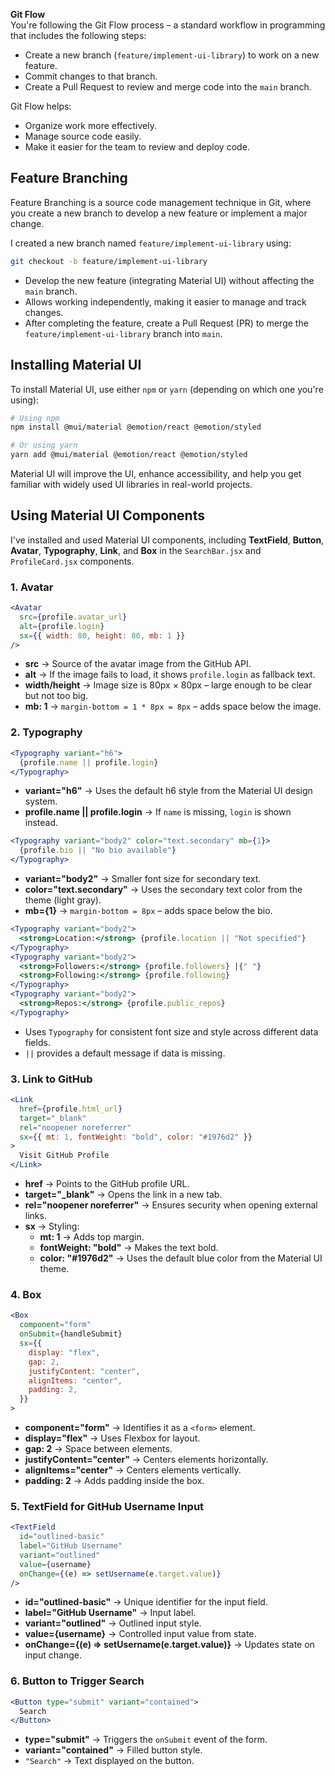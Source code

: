 **Git Flow**  
You're following the Git Flow process – a standard workflow in programming that includes the following steps:  
- Create a new branch (`feature/implement-ui-library`) to work on a new feature.  
- Commit changes to that branch.  
- Create a Pull Request to review and merge code into the `main` branch.  

Git Flow helps:  
- Organize work more effectively.  
- Manage source code easily.  
- Make it easier for the team to review and deploy code.  

## **Feature Branching**  
Feature Branching is a source code management technique in Git, where you create a new branch to develop a new feature or implement a major change.  

I created a new branch named `feature/implement-ui-library` using:  
```bash
git checkout -b feature/implement-ui-library
```  
- Develop the new feature (integrating Material UI) without affecting the `main` branch.  
- Allows working independently, making it easier to manage and track changes.  
- After completing the feature, create a Pull Request (PR) to merge the `feature/implement-ui-library` branch into `main`.  

## **Installing Material UI**  
To install Material UI, use either `npm` or `yarn` (depending on which one you're using):  
```bash
# Using npm
npm install @mui/material @emotion/react @emotion/styled

# Or using yarn
yarn add @mui/material @emotion/react @emotion/styled
```  
Material UI will improve the UI, enhance accessibility, and help you get familiar with widely used UI libraries in real-world projects.  

## **Using Material UI Components**  
I've installed and used Material UI components, including **TextField**, **Button**, **Avatar**, **Typography**, **Link**, and **Box** in the `SearchBar.jsx` and `ProfileCard.jsx` components.  

### **1. Avatar**  
```jsx
<Avatar
  src={profile.avatar_url}
  alt={profile.login}
  sx={{ width: 80, height: 80, mb: 1 }}
/>
```  
- **src** → Source of the avatar image from the GitHub API.  
- **alt** → If the image fails to load, it shows `profile.login` as fallback text.  
- **width/height** → Image size is 80px × 80px – large enough to be clear but not too big.  
- **mb: 1** → `margin-bottom = 1 * 8px = 8px` – adds space below the image.  

### **2. Typography**  
```jsx
<Typography variant="h6">
  {profile.name || profile.login}
</Typography>
```  
- **variant="h6"** → Uses the default h6 style from the Material UI design system.  
- **profile.name || profile.login** → If `name` is missing, `login` is shown instead.  

```jsx
<Typography variant="body2" color="text.secondary" mb={1}>
  {profile.bio || "No bio available"}
</Typography>
```  
- **variant="body2"** → Smaller font size for secondary text.  
- **color="text.secondary"** → Uses the secondary text color from the theme (light gray).  
- **mb={1}** → `margin-bottom = 8px` – adds space below the bio.  

```jsx
<Typography variant="body2">
  <strong>Location:</strong> {profile.location || "Not specified"}
</Typography>
<Typography variant="body2">
  <strong>Followers:</strong> {profile.followers} |{" "}
  <strong>Following:</strong> {profile.following}
</Typography>
<Typography variant="body2">
  <strong>Repos:</strong> {profile.public_repos}
</Typography>
```  
- Uses `Typography` for consistent font size and style across different data fields.  
- `||` provides a default message if data is missing.  

### **3. Link to GitHub**  
```jsx
<Link
  href={profile.html_url}
  target="_blank"
  rel="noopener noreferrer"
  sx={{ mt: 1, fontWeight: "bold", color: "#1976d2" }}
>
  Visit GitHub Profile
</Link>
```  
- **href** → Points to the GitHub profile URL.  
- **target="_blank"** → Opens the link in a new tab.  
- **rel="noopener noreferrer"** → Ensures security when opening external links.  
- **sx** → Styling:  
  - **mt: 1** → Adds top margin.  
  - **fontWeight: "bold"** → Makes the text bold.  
  - **color: "#1976d2"** → Uses the default blue color from the Material UI theme.  

### **4. Box**  
```jsx
<Box
  component="form"
  onSubmit={handleSubmit}
  sx={{
    display: "flex",
    gap: 2,
    justifyContent: "center",
    alignItems: "center",
    padding: 2,
  }}
>
```  
- **component="form"** → Identifies it as a `<form>` element.  
- **display="flex"** → Uses Flexbox for layout.  
- **gap: 2** → Space between elements.  
- **justifyContent="center"** → Centers elements horizontally.  
- **alignItems="center"** → Centers elements vertically.  
- **padding: 2** → Adds padding inside the box.  

### **5. TextField for GitHub Username Input**  
```jsx
<TextField 
  id="outlined-basic" 
  label="GitHub Username" 
  variant="outlined" 
  value={username}
  onChange={(e) => setUsername(e.target.value)}
/>
```  
- **id="outlined-basic"** → Unique identifier for the input field.  
- **label="GitHub Username"** → Input label.  
- **variant="outlined"** → Outlined input style.  
- **value={username}** → Controlled input value from state.  
- **onChange={(e) => setUsername(e.target.value)}** → Updates state on input change.  

### **6. Button to Trigger Search**  
```jsx
<Button type="submit" variant="contained">
  Search
</Button>
```  
- **type="submit"** → Triggers the `onSubmit` event of the form.  
- **variant="contained"** → Filled button style.  
- `"Search"` → Text displayed on the button.  
